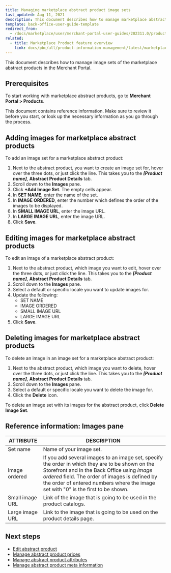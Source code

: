 ```yaml
---
title: Managing marketplace abstract product image sets
last_updated: Aug 11, 2021
description: This document describes how to manage marketplace abstract product image sets in the Merchant Portal.
template: back-office-user-guide-template
redirect_from:
  - /docs/marketplace/user/merchant-portal-user-guides/202311.0/products/abstract-products/managing-marketplace-abstract-product-image-sets.html
related:
  - title: Marketplace Product feature overview
    link: docs/pbc/all/product-information-management/latest/marketplace/marketplace-product-feature-overview.html
---
```


This document describes how to manage image sets of the marketplace abstract products in the Merchant Portal.

## Prerequisites

To start working with marketplace abstract products, go to **Merchant Portal&nbsp;<span aria-label="and then">></span> Products**.

This document contains reference information. Make sure to review it before you start, or look up the necessary information as you go through the process.

## Adding images for marketplace abstract products

To add an image set for a marketplace abstract product:

1. Next to the abstract product, you want to create an image set for, hover over the three dots, or just click the line. This takes you to the ***[Product name]***, **Abstract Product Details** tab.
2. Scroll down to the **Images** pane.
3. Click **+Add Image Set**. The empty cells appear.
4. In **SET NAME**, enter the name of the set.
5. In **IMAGE ORDERED**, enter the number which defines the order of the images to be displayed.
6. In **SMALL IMAGE URL**, enter the image URL.
7. In **LARGE IMAGE URL**, enter the image URL.
8. Click **Save**.

## Editing images for marketplace abstract products

To edit an image of a marketplace abstract product:

1. Next to the abstract product, which image you want to edit, hover over the three dots, or just click the line. This takes you to the ***[Product name]***, **Abstract Product Details** tab.
2. Scroll down to the **Images** pane.
3. Select a default or specific  locale you want to update images for.
4. Update the following:
    - SET NAME
    - IMAGE ORDERED
    - SMALL IMAGE URL
    - LARGE IMAGE URL
5. Click **Save**.

## Deleting images for marketplace abstract products

To delete an image in an image set for a marketplace abstract product:

1. Next to the abstract product, which image you want to delete, hover over the three dots, or just click the line. This takes you to the ***[Product name]***, **Abstract Product Details** tab.
2. Scroll down to the **Images** pane.
3. Select a default or specific locale you want to delete the image for.
4. Click the **Delete** icon.

To delete an image set with its images for the abstract product, click **Delete Image Set**.

## Reference information: Images pane

| ATTRIBUTE       | DESCRIPTION                                                  |
| --------------- | ------------------------------------------------------------ |
| Set name        | Name of your image set.                                      |
| Image ordered   | If you add several images to an image set, specify the order in which they are to be shown on the Storefront and in the Back Office using *Image ordered* field. The order of images is defined by the order of entered numbers where the image set with "0" is the first to be shown. |
| Small image URL | Link of the image that is going to be used in the product catalogs. |
| Large image URL | Link to the image that is going to be used on the product details page. |

## Next steps

- [Edit abstract product](/docs/pbc/all/product-information-management/{{page.version}}/marketplace/manage-in-the-merchant-portal/abstract-products/manage-marketplace-abstract-products.html)
- [Manage abstract product prices](/docs/pbc/all/product-information-management/{{page.version}}/marketplace/manage-in-the-merchant-portal/abstract-products/manage-marketplace-abstract-product-prices.html)
- [Manage abstract product attributes](/docs/pbc/all/product-information-management/{{page.version}}/marketplace/manage-in-the-merchant-portal/abstract-products/manage-marketplace-abstract-product-attributes.html)
- [Manage abstract product meta information](/docs/pbc/all/product-information-management/{{page.version}}/marketplace/manage-in-the-merchant-portal/abstract-products/manage-marketplace-abstract-product-meta-information.html)
